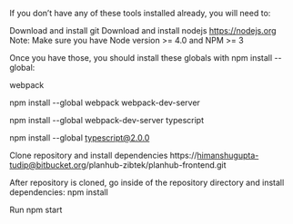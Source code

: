 If you don’t have any of these tools installed already, you will need to:

Download and install git
Download and install nodejs https://nodejs.org
Note: Make sure you have Node version >= 4.0 and NPM >= 3

Once you have those, you should install these globals with npm install --global:

webpack

npm install --global webpack
webpack-dev-server

npm install --global webpack-dev-server
typescript

npm install --global typescript@2.0.0

Clone repository and install dependencies
https://himanshugupta-tudip@bitbucket.org/planhub-zibtek/planhub-frontend.git

After repository is cloned, go inside of the repository directory and install dependencies:
npm install

Run 
npm start
